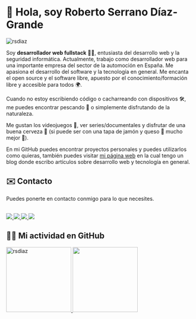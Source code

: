 <h1 align="left">👋 Hola, soy Roberto Serrano Díaz-Grande</h1>
<p align="left"> 
  <img src="https://komarev.com/ghpvc/?username=rsdiaz&style=for-the-badge" alt="rsdiaz" />
</p>

Soy **desarrollador web fullstack** 👨‍💻, entusiasta del desarrollo web y la seguridad informática. Actualmente, trabajo como desarrollador web para una importante empresa del sector de la automoción en España. Me apasiona el desarrollo del software y la tecnología en general. Me encanta el open source y el software libre, apuesto por el conocimiento/formación libre y accesible para todos 🌍.


Cuando no estoy escribiendo código o cacharreando con dispositivos 🛠, me puedes encontrar pescando 🎣 o simplemente disfrutando de la naturaleza.

Me gustan los videojuegos 👾, ver series/documentales y disfrutar de una buena cerveza 🍺 (si puede ser con una tapa de jamón y queso 🧀 mucho mejor 🤣).


En mi GitHub puedes encontrar proyectos personales y puedes utilizarlos como quieras, también puedes visitar [mi página web](https://robertoserrano.pro) en la cual tengo un blog donde escribo artículos sobre desarrollo web y tecnología en general.

<h2 align="left">✉️ Contacto</h2>
Puedes ponerte en contacto conmigo para lo que necesites.
<br />
<br />
<p>
  <a href="https://github.com/rsdiaz">
    <img src="https://img.icons8.com/color/48/000000/github--v1.png"/>
  </a>
  <a href="https://twitter.com/rovbeat">
    <img src="https://img.icons8.com/color/48/000000/twitter-circled--v1.png"/>
  </a>
  <a href="www.linkedin.com/in/roberto-serrano-diaz-grande">
    <img src="https://img.icons8.com/color/48/000000/linkedin-circled--v1.png"/>
  </a>
  <a href="https://steamcommunity.com/id/gamerys">
    <img src="https://img.icons8.com/fluency/48/000000/steam.png"/>
  </a>
</p>

<h2>🙋‍♂️ Mi actividad en GitHub</h2>

<p>
  <a href="https://github-readme-stats.vercel.app/api?username=rsdiaz&show_icons=true&theme=vue-dark">
    <img loading="lazy" src="https://github-readme-stats.vercel.app/api?username=rsdiaz&show_icons=true&theme=vue-dark" height="175" alt="rsdiaz"/>
  </a> 
   <a href="https://github-readme-stats.vercel.app/api/top-langs/?username=rsdiaz&theme=vue-dark&layout=compact">
    <img loading="lazy" src="https://github-readme-stats.vercel.app/api/top-langs/?username=rsdiaz&theme=vue-dark&layout=compact" height="175"/>
  </a> 
</p>

<!--
**rsdiaz/rsdiaz** is a ✨ _special_ ✨ repository because its `README.md` (this file) appears on your GitHub profile.

Here are some ideas to get you started:

- 🔭 I’m currently working on ...
- 🌱 I’m currently learning ...
- 👯 I’m looking to collaborate on ...
- 🤔 I’m looking for help with ...
- 💬 Ask me about ...
- 📫 How to reach me: ...
- 😄 Pronouns: ...
- ⚡ Fun fact: ...
-->
